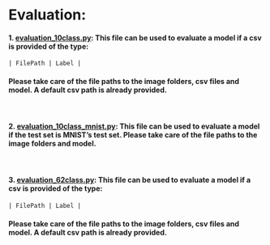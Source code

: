# Evaluation:

#### 1. [evaluation_10class.py](./Evaluation_10class.ipynb): This file can be used to evaluate a model if a csv is provided of the type:

    | FilePath | Label |

#### Please take care of the file paths to the image folders, csv files and model. A default csv path is already provided.

<br>

#### 2. [evaluation_10class_mnist.py](./Evaluation_10class_MNIST.ipynb): This file can be used to evaluate a model if the test set is MNIST’s test set. Please take care of the file paths to the image folders and model.

<br>

#### 3. [evaluation_62class.py](./Evaluation_62class.ipynb): This file can be used to evaluate a model if a csv is provided of the type:

    | FilePath | Label |

#### Please take care of the file paths to the image folders, csv files and model. A default csv path is already provided.
